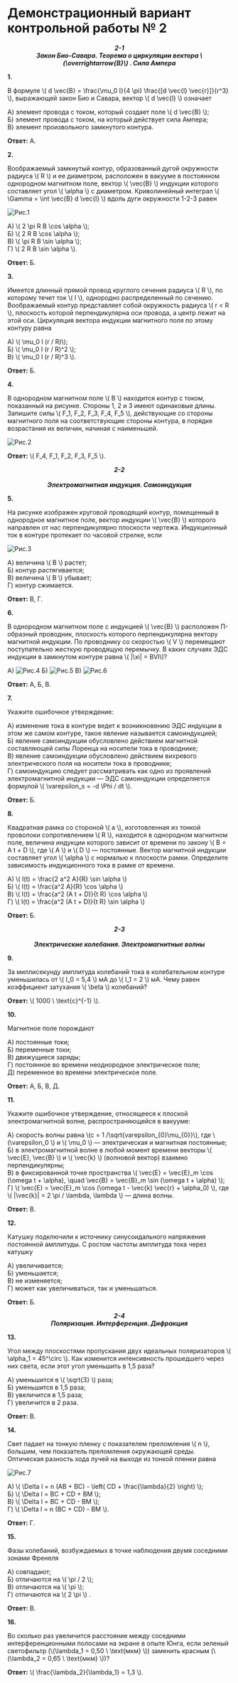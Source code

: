# Демонстрационный вариант контрольной работы № 2

***<center>2-1</center>*** 
***<center>Закон Био-Савара. Теорема о циркуляции вектора \\(\overrightarrow{B}\\) . Сила Ампера </center>***

**1.** 

 В формуле \\( d \vec{B} = \frac{\mu_0 I}{4 \pi} \frac{[d \vec{l} \vec{r}]}{r^3} \\), выражающей закон Био и Савара, вектор \\( d \vec{l} \\) означает

   А) элемент провода с током, который создает поле \\( d \vec{B} \\);  
   Б) элемент провода с током, на который действует сила Ампера;  
   В) элемент произвольного замкнутого контура. 

   **Ответ:** А.

**2.** 

 Воображаемый замкнутый контур, образованный дугой окружности радиуса \\( R \\) и ее диаметром, расположен в вакууме в постоянном однородном магнитном поле, вектор \\( \vec{B} \\) индукции которого составляет угол \\( \alpha \\) с диаметром. Криволинейный интеграл \\( \Gamma = \int \vec{B} d \vec{l} \\) вдоль дуги окружности 1-2-3 равен

 ![ Рис.1](../../pic/picture8.jpg "Рис.1")

   А) \\( 2 \pi R B \cos \alpha \\);   
   Б) \\( 2 R B \cos \alpha \\);   
   В) \\( \pi R B \sin \alpha \\);   
   Г) \\( 2 R B \sin \alpha \\).  

   **Ответ:** Б.

**3.** 

Имеется длинный прямой провод круглого сечения радиуса \\( R \\), по которому течет ток \\( I \\), однородно распределенный по сечению. Воображаемый контур представляет собой окружность радиуса \\( r < R \\), плоскость которой перпендикулярна оси провода, а центр лежит на этой оси. Циркуляция вектора индукции магнитного поля по этому контуру равна

   А) \\( \mu_0 I (r / R)\\);   
   Б) \\( \mu_0 I (r / R)^2 \\);   
   В) \\( \mu_0 I (r / R)^3 \\).  

   **Ответ:** Б.

**4.** 

В однородном магнитном поле \\( B \\) находится контур с током, показанный на рисунке. Стороны 1, 2 и 3 имеют одинаковые длины. Запишите силы \\( F_1, F_2, F_3, F_4, F_5 \\), действующие со стороны магнитного поля на соответствующие стороны контура, в порядке возрастания их величин, начиная с наименьшей.

![ Рис.2](../../pic/picture9.jpg "Рис.2")

   **Ответ:** \\( F_4, F_1, F_2, F_3, F_5 \\).

***<center>2-2</center>***  
***<center>Электромагнитная индукция. Самоиндукция </center>***

**5.** 

На рисунке изображен круговой проводящий контур, помещенный в однородное магнитное поле, вектор индукции \\( \vec{B} \\) которого направлен от нас перпендикулярно плоскости чертежа. Индукционный ток в контуре протекает по часовой стрелке, если

![ Рис.3](../../pic/picture10.jpg "Рис.3")

   А) величина \\( B \\) растет;   
   Б) контур растягивается;   
   В) величина \\( B \\) убывает;   
   Г) контур сжимается.  

   **Ответ:** В, Г.

**6.** 

В однородном магнитном поле с индукцией \\( \vec{B} \\) расположен П-образный проводник, плоскость которого перпендикулярна вектору магнитной индукции. По проводнику со скоростью \\( V \\) перемещают поступательно жесткую проводящую перемычку. В каких случаях ЭДС индукции в замкнутом контуре равна \\( |\xi| = BVl\\)?

   А) ![ Рис.4](../../pic/picture11.jpg "Рис.4")
   Б) ![ Рис.5](../../pic/picture12.jpg "Рис.5")
   В) ![ Рис.6](../../pic/picture13.jpg "Рис.6")

   **Ответ:** А, Б, В.

**7.** 

Укажите ошибочное утверждение:

   А) изменение тока в контуре ведет к возникновению ЭДС индукции в этом же самом контуре, такое явление называется самоиндукцией;  
   Б) явление самоиндукции обусловлено действием магнитной составляющей силы Лоренца на носители тока в проводнике;  
   В) явление самоиндукции обусловлено действием вихревого электрического поля на носители тока в проводнике;  
   Г) самоиндукцию следует рассматривать как одно из проявлений электромагнитной индукции — ЭДС самоиндукции определяется формулой \\( \varepsilon_s = -d \Phi / dt \\).  

   **Ответ:** Б.

**8.** 

Квадратная рамка со стороной \\( a \\), изготовленная из тонкой проволоки сопротивлением \\( R \\), находится в однородном магнитном поле, величина индукции которого зависит от времени по закону \\( B = A t + D \\), где \\( A \\) и \\( D \\) — постоянные. Вектор магнитной индукции составляет угол \\( \alpha \\) с нормалью к плоскости рамки. Определите зависимость индукционного тока в рамке от времени.

   А) \\( I(t) = \frac{2 a^2 A}{R} \sin \alpha \\)  
   Б) \\( I(t) = \frac{a^2 A}{R} \cos \alpha \\)  
   В) \\( I(t) = \frac{a^2 (A t + D)}{t R} \cos \alpha \\)  
   Г) \\( I(t) = \frac{a^2 (A t + D)}{t R} \sin \alpha \\)  

   **Ответ:** Б.

***<center>2-3</center>***   
***<center>Электрические колебания. Электромагнитные волны </center>***

**9.** 

За миллисекунду амплитуда колебаний тока в колебательном контуре уменьшилась от \\( I_0 = 5,4 \\) мА до \\( I_1 = 2 \\) мА. Чему равен коэффициент затухания \\( \beta \\) колебаний?

   **Ответ:** \\( 1000 \ \text{с}^{-1} \\).

**10.** 

Магнитное поле порождают

   А) постоянные токи;   
   Б) переменные токи;  
   В) движущиеся заряды;   
   Г) постоянное во времени неоднородное электрическое поле;   
   Д) переменное во времени электрическое поле.  

   **Ответ:** А, Б, В, Д.

**11.**

Укажите ошибочное утверждение, относящееся к плоской электромагнитной волне, распространяющейся в вакууме:

   А) скорость волны равна \\(c = 1 /\sqrt{varepsilon_{0}\mu_{0}}\\), где \\(\varepsilon_0 \\) и \\( \mu_0 \\) — электрическая и магнитная постоянные;   
   Б) в электромагнитной волне в любой момент времени векторы \\( \vec{E}, \vec{B} \\) и \\( \vec{k} \\) (волновой вектор) взаимно перпендикулярны;   
   В) в фиксированной точке пространства \\( \vec{E} = \vec{E}_m \cos (\omega t + \alpha), \quad \vec{B} = \vec{B}_m \sin (\omega t + \alpha) \\);   
   Г) \\( \vec{E} = \vec{E}_m \cos (\omega t - \vec{k} \vec{r} + \alpha_0) \\), где \\( \|\vec{k}\| = 2 \pi / \lambda, \lambda \\) — длина волны. 

   **Ответ:** В.

**12.**  

Катушку подключили к источнику синусоидального напряжения постоянной амплитуды. С ростом частоты амплитуда тока через катушку

   А) увеличивается;  
   Б) уменьшается;   
   В) не изменяется;   
   Г) может как увеличиваться, так и уменьшаться.  

   **Ответ:** Б.

***<center>2-4</center>*** 
***<center>Поляризация. Интерференция. Дифракция</center>***

**13.** 

Угол между плоскостями пропускания двух идеальных поляризаторов \\( \alpha_1 = 45^\circ \\). Как изменится интенсивность прошедшего через них света, если этот угол уменьшить в 1,5 раза?

   А) уменьшится в \\( \sqrt{3} \\) раза;   
   Б) уменьшится в 1,5 раза;   
   В) увеличится в 1,5 раза;   
   Г) увеличится в 2 раза.  

   **Ответ:** В.

**14.** 

Свет падает на тонкую пленку с показателем преломления \\( n \\), большим, чем показатель преломления окружающей среды. Оптическая разность хода лучей на выходе из тонкой пленки равна

![ Рис.7](../../pic/picture14.jpg "Рис.7")

   А) \\( \Delta l = n (AB + BC) - \left( CD + \frac{\lambda}{2} \right) \\);   
   Б) \\( \Delta l = BC + CD + BM \\);  
   В) \\( \Delta l = BC + CD - BM \\);   
   Г) \\( \Delta l = n (BC + CD) - BM \\). 

   **Ответ:** Г.

**15.** 

Фазы колебаний, возбуждаемых в точке наблюдения двумя соседними зонами Френеля

   А) совпадают;  
   Б) отличаются на \\( \pi / 2 \\);  
   В) отличаются на \\( \pi \\);   
   Г) отличаются на \\( 2 \pi \\) .

   **Ответ:** В.

**16.** 

Во сколько раз увеличится расстояние между соседними интерференционными полосами на экране в опыте Юнга, если зеленый светофильтр (\\(\lambda_1 = 0,50 \ \text{мкм} \\)) заменить красным (\\(\lambda_2 = 0,65 \ \text{мкм} \\))?

   **Ответ:** \\( \frac{\lambda_2}{\lambda_1} = 1,3 \\).